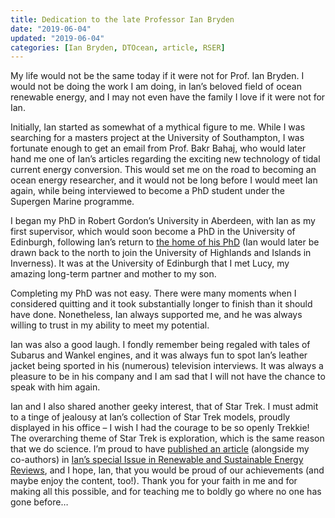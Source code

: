 ```yaml
---
title: Dedication to the late Professor Ian Bryden
date: "2019-06-04"
updated: "2019-06-04"
categories: [Ian Bryden, DTOcean, article, RSER]
---
```


My life would not be the same today if it were not for Prof. Ian Bryden. I
would not be doing the work I am doing, in Ian’s beloved field of ocean
renewable energy, and I may not even have the family I love if it were not for
Ian.

Initially, Ian started as somewhat of a mythical figure to me. While I was
searching for a masters project at the University of Southampton, I was
fortunate enough to get an email from Prof. Bakr Bahaj, who would later hand me
one of Ian’s articles regarding the exciting new technology of tidal current
energy conversion. This would set me on the road to becoming an ocean energy
researcher, and it would not be long before I would meet Ian again, while being
interviewed to become a PhD student under the Supergen Marine programme.

I began my PhD in Robert Gordon’s University in Aberdeen, with Ian as my first
supervisor, which would soon become a PhD in the University of Edinburgh,
following Ian’s return to [the home of his
PhD](https://www.era.lib.ed.ac.uk/bitstream/handle/1842/15502/Bryden1983.Pdf)
(Ian would later be drawn back to the north to join the University of Highlands
and Islands in Inverness). It was at the University of Edinburgh that I met
Lucy, my amazing long-term partner and mother to my son.

Completing my PhD was not easy. There were many moments when I considered
quitting and it took substantially longer to finish than it should have done.
Nonetheless, Ian always supported me, and he was always willing to trust in my
ability to meet my potential.

Ian was also a good laugh. I fondly remember being regaled with tales of
Subarus and Wankel engines, and it was always fun to spot Ian’s leather jacket
being sported in his (numerous) television interviews. It was always a pleasure
to be in his company and I am sad that I will not have the chance to speak with
him again.

Ian and I also shared another geeky interest, that of Star Trek. I must admit
to a tinge of jealousy at Ian’s collection of Star Trek models, proudly
displayed in his office – I wish I had the courage to be so openly Trekkie! The
overarching theme of Star Trek is exploration, which is the same reason that we
do science. I’m proud to have [published an
article](https://authors.elsevier.com/sd/article/S1364032119303454) (alongside
my co-authors) in [Ian’s special Issue in Renewable and Sustainable Energy
Reviews](https://www.sciencedirect.com/journal/renewable-and-sustainable-energy-reviews/special-issue/10T0M2NK44N),
and I hope, Ian, that you would be proud of our achievements (and maybe enjoy
the content, too!). Thank you for your faith in me and for making all this
possible, and for teaching me to boldly go where no one has gone before…
